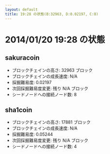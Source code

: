 ```yaml
---
layout: default
title: 19:28 の状態(B:32963, D:0.02197, C:8)
---
```

# 2014/01/20 19:28 の状態

## sakuracoin
* ブロックチェインの高さ: 32963 ブロック
* ブロックチェインの成長速度: N/A
* 採掘難易度: 0.02197
* 次回採掘難易度変更: 残り N/A ブロック
* シードノードへの接続ノード数: 8

## sha1coin
* ブロックチェインの高さ: 17881 ブロック
* ブロックチェインの成長速度: N/A
* 採掘難易度: 0.05244
* 次回採掘難易度変更: 残り N/A ブロック
* シードノードへの接続ノード数: 4